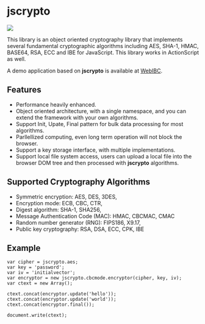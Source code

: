 # jscrypto #

[![](http://jscryptolib.googlecode.com/files/jscrypto.png)](http://code.google.com/)

This library is an object oriented cryptography library that implements several fundamental cryptographic algorithms including AES, SHA-1, HMAC, BASE64, RSA, ECC and IBE for JavaScript. This library works in ActionScript as well.

A demo application based on **jscrypto** is available at [WebIBC](http://webibc.appspot.com).


## Features ##

  * Performance heavily enhanced.
  * Object oriented architecture, with a single namespace, and you can extend the framework with your own algorithms.
  * Support Init, Upate, Final pattern for bulk data processing for most algorithms.
  * Parllellized computing, even long term operation will not block the browser.
  * Support a key storage interface, with multiple implementations.
  * Support local file system access, users can upload a local file into the browser DOM tree and then processed with **jscrypto** algorithms.


## Supported Cryptography Algorithms ##

  * Symmetric encryption: AES, DES, 3DES,
  * Encryption mode: ECB, CBC, CTR,
  * Digest algorithm: SHA-1, SHA256,
  * Message Authentication Code (MAC): HMAC, CBCMAC, CMAC
  * Random number generator (RNG): FIPS186, X9.17,
  * Public key cryptography: RSA, DSA, ECC, CPK, IBE

## Example ##

```
var cipher = jscrypto.aes;
var key = 'password';
var iv = 'initialvector';
var encryptor = new jscrypto.cbcmode.encryptor(cipher, key, iv);
var ctext = new Array();

ctext.concat(encryptor.update('hello'));
ctext.concat(encryptor.update('world'));
ctext.concat(encryptor.final());

document.write(ctext);

```
